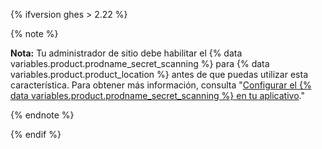 {% ifversion ghes > 2.22 %}

{% note %}

**Nota:** Tu administrador de sitio debe habilitar el {% data variables.product.prodname_secret_scanning %} para {% data variables.product.product_location %} antes de que puedas utilizar esta característica. Para obtener más información, consulta "[Configurar el {% data variables.product.prodname_secret_scanning %} en tu aplicativo](/enterprise/admin/configuration/configuring-secret-scanning-for-your-appliance)."

{% endnote %}

{% endif %}
